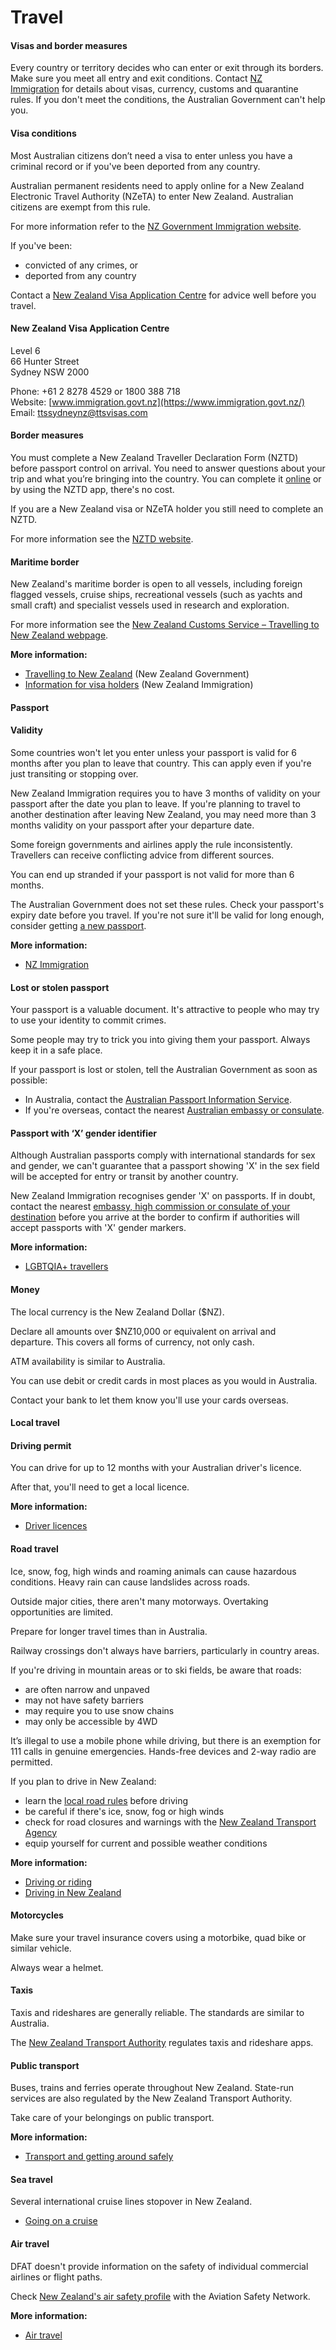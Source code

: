 # Travel

#### Visas and border measures

Every country or territory decides who can enter or exit through its borders. Make sure you meet all entry and exit conditions. Contact [NZ Immigration](https://www.immigration.govt.nz/new-zealand-visas) for details about visas, currency, customs and quarantine rules. If you don't meet the conditions, the Australian Government can't help you.

#### Visa conditions

Most Australian citizens don’t need a visa to enter unless you have a criminal record or if you've been deported from any country.

Australian permanent residents need to apply online for a New Zealand Electronic Travel Authority (NZeTA) to enter New Zealand. Australian citizens are exempt from this rule.

For more information refer to the [NZ Government Immigration website](https://immigration.govt.nz).

If you've been:

* convicted of any crimes, or
* deported from any country

Contact a [New Zealand Visa Application Centre](https://www.immigration.govt.nz/about-us/what-we-do/partnering-with-industry/visa-application-centres) for advice well before you travel.

#### New Zealand Visa Application Centre

Level 6  
66 Hunter Street  
Sydney NSW 2000  
  
Phone: +61 2 8278 4529 or 1800 388 718  
Website: [www.immigration.govt.nz](https://www.immigration.govt.nz/)  
Email: [ttssydneynz@ttsvisas.com](mailto:ttssydneynz@ttsvisas.com)

#### Border measures

You must complete a New Zealand Traveller Declaration Form (NZTD) before passport control on arrival. You need to answer questions about your trip and what you’re bringing into the country. You can complete it [online](https://www.travellerdeclaration.govt.nz/) or by using the NZTD app, there's no cost.

If you are a New Zealand visa or NZeTA holder you still need to complete an NZTD.

For more information see the [NZTD website](https://www.travellerdeclaration.govt.nz/).

#### Maritime border

New Zealand's maritime border is open to all vessels, including foreign flagged vessels, cruise ships, recreational vessels (such as yachts and small craft) and specialist vessels used in research and exploration.

For more information see the [New Zealand Customs Service – Travelling to New Zealand webpage](https://www.customs.govt.nz/personal/travel-to-and-from-nz/travelling-to-new-zealand/).

**More information:**

* [Travelling to New Zealand](https://www.customs.govt.nz/personal/travel-to-and-from-nz/travelling-to-new-zealand/) (New Zealand Government)
* [Information for visa holders](https://www.immigration.govt.nz/new-zealand-visas/explore-visa-options) (New Zealand Immigration)

#### Passport

#### Validity

Some countries won't let you enter unless your passport is valid for 6 months after you plan to leave that country. This can apply even if you're just transiting or stopping over.

New Zealand Immigration requires you to have 3 months of validity on your passport after the date you plan to leave. If you're planning to travel to another destination after leaving New Zealand, you may need more than 3 months validity on your passport after your departure date.

Some foreign governments and airlines apply the rule inconsistently. Travellers can receive conflicting advice from different sources.

You can end up stranded if your passport is not valid for more than 6 months.

The Australian Government does not set these rules. Check your passport's expiry date before you travel. If you're not sure it'll be valid for long enough, consider getting [a new passport](https://www.passports.gov.au/).

**More information:**

* [NZ Immigration](http://www.immigration.govt.nz/knowledgebase/kb-question/kb-question-1166)

#### Lost or stolen passport

Your passport is a valuable document. It's attractive to people who may try to use your identity to commit crimes.

Some people may try to trick you into giving them your passport. Always keep it in a safe place.

If your passport is lost or stolen, tell the Australian Government as soon as possible:

* In Australia, contact the [Australian Passport Information Service](https://www.passports.gov.au/contact-us).
* If you're overseas, contact the nearest [Australian embassy or consulate](https://www.dfat.gov.au/about-us/our-locations/missions/our-embassies-and-consulates-overseas).

#### Passport with ‘X’ gender identifier

Although Australian passports comply with international standards for sex and gender, we can't guarantee that a passport showing 'X' in the sex field will be accepted for entry or transit by another country.

New Zealand Immigration recognises gender 'X' on passports. If in doubt, contact the nearest [embassy, high commission or consulate of your destination](https://protocol.dfat.gov.au/Public/MissionsInAustralia) before you arrive at the border to confirm if authorities will accept passports with 'X' gender markers.

**More information:**

* [LGBTQIA+ travellers](https://www.smartraveller.gov.au/before-you-go/who-you-are/LGBTI)

#### Money

The local currency is the New Zealand Dollar ($NZ).

Declare all amounts over $NZ10,000 or equivalent on arrival and departure. This covers all forms of currency, not only cash.

ATM availability is similar to Australia.

You can use debit or credit cards in most places as you would in Australia.

Contact your bank to let them know you'll use your cards overseas.

#### Local travel

#### Driving permit

You can drive for up to 12 months with your Australian driver's licence.

After that, you'll need to get a local licence.

**More information:**

* [Driver licences](http://www.nzta.govt.nz/driver-licences/new-residents-and-visitors/)

#### Road travel

Ice, snow, fog, high winds and roaming animals can cause hazardous conditions. Heavy rain can cause landslides across roads.

Outside major cities, there aren't many motorways. Overtaking opportunities are limited.

Prepare for longer travel times than in Australia.

Railway crossings don't always have barriers, particularly in country areas.

If you're driving in mountain areas or to ski fields, be aware that roads:

* are often narrow and unpaved
* may not have safety barriers
* may require you to use snow chains
* may only be accessible by 4WD

It’s illegal to use a mobile phone while driving, but there is an exemption for 111 calls in genuine emergencies. Hands-free devices and 2-way radio are permitted.

If you plan to drive in New Zealand:

* learn the [local road rules](https://www.nzta.govt.nz/resources/driving-in-nz/) before driving
* be careful if there's ice, snow, fog or high winds
* check for road closures and warnings with the [New Zealand Transport Agency](https://www.journeys.nzta.govt.nz/highway-conditions)
* equip yourself for current and possible weather conditions

**More information:**

* [Driving or riding](/before-you-go/getting-around/road-safety "Road safety")
* [Driving in New Zealand](http://www.nzta.govt.nz/resources/driving-in-nz/)

#### Motorcycles

Make sure your travel insurance covers using a motorbike, quad bike or similar vehicle.

Always wear a helmet.

#### Taxis

Taxis and rideshares are generally reliable. The standards are similar to Australia.

The [New Zealand Transport Authority](http://nzta.govt.nz/commercial-driving/taxis-shuttles-buses-and-other-passenger-services/new-passenger-service-rules-2017/i-need-to-hire-a-ride/) regulates taxis and rideshare apps.

#### Public transport

Buses, trains and ferries operate throughout New Zealand. State-run services are also regulated by the New Zealand Transport Authority.

Take care of your belongings on public transport.

**More information:**

* [Transport and getting around safely](/before-you-go/getting-around/public-transport "Public transport")

#### Sea travel

Several international cruise lines stopover in New Zealand.

* [Going on a cruise](/before-you-go/getting-around/cruises "Going on a cruise")

#### Air travel

DFAT doesn't provide information on the safety of individual commercial airlines or flight paths.

Check [New Zealand's air safety profile](http://aviation-safety.net/database/country/country.php?id=ZK) with the Aviation Safety Network.

**More information:**

* [Air travel](/before-you-go/getting-around/air-travel "Travelling by air")